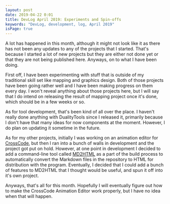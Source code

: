 ```yaml
---
layout: post
date: 2019-04-22 0:01
title: DevLog April 2019: Experiments and Spin-offs
keywords: "DevLog, development, log, April 2019"
isPage: true
---
```


A lot has happened in this month, although it might not look like it as there has not been any updates to any of the projects that I started. That's because I started a lot of new projects but they are either not done yet or that they are not being published here. Anyways, on to what I have been doing.

First off, I have been experimenting with stuff that is outside of my traditional skill set like mapping and graphics design. Both of those projects have been going rather well and I have been making progress on them every day. I won't reveal anything about those projects here, but I will say that I do intend on releasing the result of mapping project once it's done, which should be in a few weeks or so.

As for tool development, that's been kind of all over the place. I haven't really done anything with DualityTools since I released it, primarily because I don't have that many ideas for now components at the moment. However, I do plan on updating it sometime in the future. 

As for my other projects, initially I was working on an animation editor for [CrossCode](https://cross-code.com), but then I ran into a bunch of walls in development and the project got put on hold. However, at one point in development I decided to add a command-line tool called [MD2HTML](https://github.com/AlanBarber/MD2HTML) as a part of the build process to automatically convert the Markdown files in the repository to HTML for distribution with the program. Eventually, I decided that I could add a bunch of features to MD2HTML that I thought would be useful, and spun it off into it's own project.

Anyways, that's all for this month. Hopefully I will eventually figure out how to make the CrossCode Animation Editor work properly, but I have no idea when that will happen.